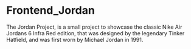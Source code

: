 # Frontend_Jordan

The Jordan Project, is a small project to showcase the classic Nike Air Jordans 6 Infra Red edition, that was designed by the legendary Tinker Hatfield, and was first worn by 
Michael Jordan in 1991.

